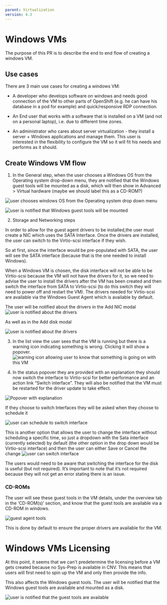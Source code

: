 ```yaml
---
parent: Virtualization
version: 4.3
---
```


# Windows VMs

The purpose of this PR is to describe the end to end flow of creating a windows VM.

## Use cases

There are 3 main use cases for creating a windows VM:

- A developer who develops software on windows and needs good connection of the VM to other parts of OpenShift (e.g. he can have his database in a pod for example) and quick/responsive RDP connection.

- An End user that works with a software that is installed on a VM (and not on a personal laptop), i.e. due to different time zones.

- An administrator who cares about server virtualization - they install a server + Windows applications and manage them. This user is interested in the flexibility to configure the VM so it will fit his needs and performs as it should.

## Create Windows VM flow  

1. In the General step, when the user chooses a Windows OS from the Operating system drop-down menu, they are notified that the Windows guest tools will be mounted as a disk, which will then show in Advanced > Virtual hardware (maybe we should label this as a CD-ROM?)

![user chooses windows OS from the Operating system drop down menu](img/General1.png)

![user is notified that Windows guest tools will be mounted](img/General2advanced.png)

2. Storage and Networking steps

In order to allow for the guest agent drivers to be installed,the user must create a NIC which uses the SATA Interface. Once the drivers are installed, the user can switch to the Virtio-scsi interface if they wish.

So at first, since the interface would be pre-populated with SATA, the user will see the SATA interface (because that is the one needed to install Windows).

When a Windows VM is chosen, the disk interface will not be able to be Virtio-scsi because the VM will not have the drivers for it, so we need to advise the user to install the drivers after the VM has been created and then switch the interface from SATA to Virtio-scsi (to do this switch they will need to power off and restart the VM).
The drivers needed for Virtio-scsi are available via the Windows Guest Agent which is available by default.

The user will be notified about the drivers in the Add NIC modal
![user is notified about the drivers](img/Networking1.png)

As well as in the Add disk modal

![user is notified about the drivers](img/Storage1.png)

3. In the list view the user sees that the VM is running but there is a warning icon indicating something is wrong. Clicking it will show a popover.
![warning icon allowing user to know that something is going on with this VM](img/Notification1.png)

4. In the status popover they are provided with an explanation they should now switch the interface to Virtio-scsi for better performance and an action link “Switch interface”. 
They will also be notified that the VM must be restarted for the driver update to take effect.

![Popover with explanation](img/NotificationPopover.png)

If they choose to switch Interfaces they will be asked when they choose to schedule it

![user can schedule to switch interface](img/SwitchInterface.png)

This is another option that allows the user to change the interface without scheduling a specific time, so just a dropdown with the Sata interface (currently selected) by default (the other option in the drop down would be Virtio-scsi interface) and then the user can either Save or Cancel the change
![user can switch interface](img/SwitchInterfaceOp2.png)

The users would need to be aware that switching the interface for the disk is useful (but not required). It’s important to note that it’s not required because they will not get an error stating there is an issue.

### CD-ROMs

The user will see these guest tools in the VM details, under the overview tab in the ‘CD-ROM(s)’ section, and know that the guest tools are available via a CD-ROM in windows. 

![guest agent tools](img/CDROMs.png)

This is done by default to ensure the proper drivers are available for the VM.

# Windows VMs Licensing

At this point, it seems that we can't predetermine the licensing before a VM gets created because no Sys-Prep is available in CNV.
This means that users will first need to spin up the VM and only then provide the info.

This also affects the Windows guest tools. The user will be notified that the Windows guest tools are available and mounted as a disk.

![user is notified that the guest tools are available](img/General1.png)
